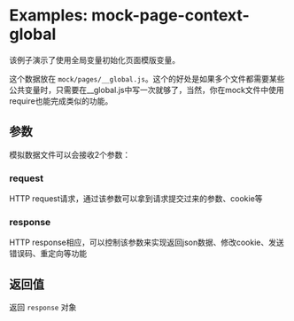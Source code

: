 # Examples: mock-page-context-global

该例子演示了使用全局变量初始化页面模版变量。

这个数据放在 `mock/pages/__global.js`。这个的好处是如果多个文件都需要某些公共变量时，只需要在__global.js中写一次就够了，当然，你在mock文件中使用require也能完成类似的功能。

## 参数
模拟数据文件可以会接收2个参数：

### request
HTTP request请求，通过该参数可以拿到请求提交过来的参数、cookie等

### response
HTTP response相应，可以控制该参数来实现返回json数据、修改cookie、发送错误码、重定向等功能

## 返回值
返回 `response` 对象
